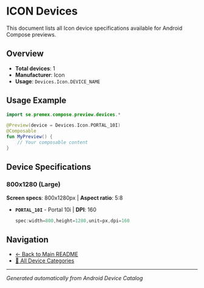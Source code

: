 # ICON Devices

This document lists all Icon device specifications available for Android Compose previews.

## Overview

- **Total devices**: 1
- **Manufacturer**: Icon
- **Usage**: `Devices.Icon.DEVICE_NAME`

## Usage Example

```kotlin
import se.premex.compose.preview.devices.*

@Preview(device = Devices.Icon.PORTAL_10I)
@Composable
fun MyPreview() {
    // Your composable content
}
```

## Device Specifications

### 800x1280 (Large)

**Screen specs**: 800x1280px | **Aspect ratio**: 5:8

- **`PORTAL_10I`** - Portal 10i | **DPI**: 160
  ```kotlin
  spec:width=800,height=1280,unit=px,dpi=160
  ```

## Navigation

- [← Back to Main README](../../README.md)
- [📱 All Device Categories](../README.md)

---
*Generated automatically from Android Device Catalog*
